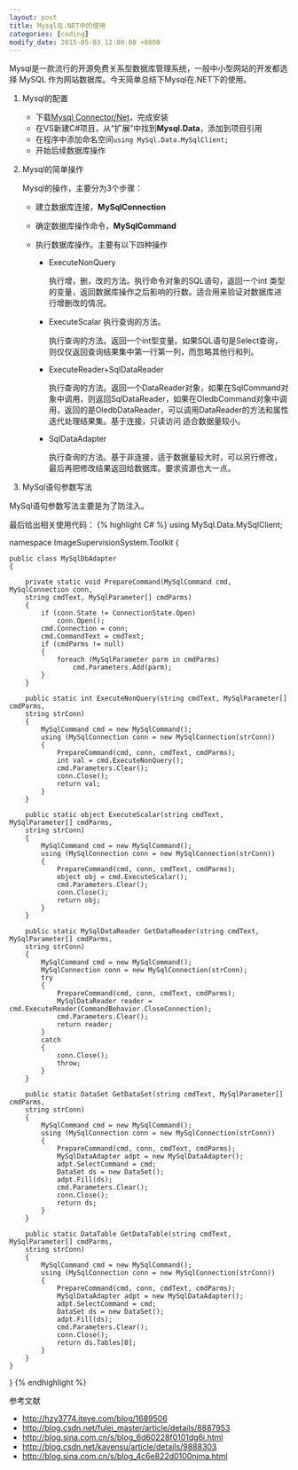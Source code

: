 ```yaml
---
layout: post
title: Mysql在.NET中的使用
categories: [coding]
modify_date: 2015-05-03 12:00:00 +0800
---
```


Mysql是一款流行的开源免费关系型数据库管理系统，一般中小型网站的开发都选择 MySQL 作为网站数据库。今天简单总结下Mysql在.NET下的使用。

1. Mysql的配置
  
	* 下载[Mysql Connector/Net](http://dev.mysql.com/downloads/connector/net/)，完成安装
	* 在VS新建C#项目，从“扩展”中找到**Mysql.Data**，添加到项目引用
	* 在程序中添加命名空间`using MySql.Data.MySqlClient;`
	* 开始后续数据库操作


2. Mysql的简单操作

	Mysql的操作，主要分为3个步骤：

	* 建立数据库连接，**MySqlConnection**
	* 确定数据库操作命令，**MySqlCommand**
	* 执行数据库操作。主要有以下四种操作
	
	  * ExecuteNonQuery
	   
	  	执行增，删，改的方法。执行命令对象的SQL语句，返回一个int 类型的变量，返回数据库操作之后影响的行数。适合用来验证对数据库进行增删改的情况。
	  * ExecuteScalar 执行查询的方法。
	  
	  	执行查询的方法。返回一个int型变量。如果SQL语句是Select查询，则仅仅返回查询结果集中第一行第一列，而忽略其他行和列。
	  * ExecuteReader+SqlDataReader
	  
	  	执行查询的方法。返回一个DataReader对象，如果在SqlCommand对象中调用，则返回SqlDataReader，如果在OledbCommand对象中调用，返回的是OledbDataReader，可以调用DataReader的方法和属性迭代处理结果集。基于连接，只读访问 适合数据量较小。
	  * SqlDataAdapter
	  
	  	执行查询的方法。基于非连接，适于数据量较大时，可以另行修改，最后再把修改结果返回给数据库。要求资源也大一点。


3. MySql语句参数写法

MySql语句参数写法主要是为了防注入。


最后给出相关使用代码：
{% highlight C# %}
using MySql.Data.MySqlClient;

namespace ImageSupervisionSystem.Toolkit
{
    
    public class MySqlDbAdapter
    {
        
        private static void PrepareCommand(MySqlCommand cmd, MySqlConnection conn,
        string cmdText, MySqlParameter[] cmdParms)
        {
            if (conn.State != ConnectionState.Open)
                conn.Open();
            cmd.Connection = conn;
            cmd.CommandText = cmdText;
            if (cmdParms != null)
            {
                foreach (MySqlParameter parm in cmdParms)
                    cmd.Parameters.Add(parm);
            }
        }
        
        public static int ExecuteNonQuery(string cmdText, MySqlParameter[] cmdParms,
        string strConn)
        {
            MySqlCommand cmd = new MySqlCommand();
            using (MySqlConnection conn = new MySqlConnection(strConn))
            {
                PrepareCommand(cmd, conn, cmdText, cmdParms);
                int val = cmd.ExecuteNonQuery();
                cmd.Parameters.Clear();
                conn.Close();
                return val;
            }
        }

        public static object ExecuteScalar(string cmdText, MySqlParameter[] cmdParms,
        string strConn)
        {
            MySqlCommand cmd = new MySqlCommand();
            using (MySqlConnection conn = new MySqlConnection(strConn))
            {
                PrepareCommand(cmd, conn, cmdText, cmdParms);
                object obj = cmd.ExecuteScalar();
                cmd.Parameters.Clear();
                conn.Close();
                return obj;
            }
        }

        public static MySqlDataReader GetDataReader(string cmdText, MySqlParameter[] cmdParms,
        string strConn)
        {
            MySqlCommand cmd = new MySqlCommand();
            MySqlConnection conn = new MySqlConnection(strConn);
            try
            {
                PrepareCommand(cmd, conn, cmdText, cmdParms);
                MySqlDataReader reader = cmd.ExecuteReader(CommandBehavior.CloseConnection);
                cmd.Parameters.Clear();
                return reader;
            }
            catch
            {
                conn.Close();
                throw;
            }
        }

        public static DataSet GetDataSet(string cmdText, MySqlParameter[] cmdParms,
        string strConn)
        {
            MySqlCommand cmd = new MySqlCommand();
            using (MySqlConnection conn = new MySqlConnection(strConn))
            {
                PrepareCommand(cmd, conn, cmdText, cmdParms);
                MySqlDataAdapter adpt = new MySqlDataAdapter();
                adpt.SelectCommand = cmd;
                DataSet ds = new DataSet();
                adpt.Fill(ds);
                cmd.Parameters.Clear();
                conn.Close();
                return ds;
            }
        }

        public static DataTable GetDataTable(string cmdText, MySqlParameter[] cmdParms,
        string strConn)
        {
            MySqlCommand cmd = new MySqlCommand();
            using (MySqlConnection conn = new MySqlConnection(strConn))
            {
                PrepareCommand(cmd, conn, cmdText, cmdParms);
                MySqlDataAdapter adpt = new MySqlDataAdapter();
                adpt.SelectCommand = cmd;
                DataSet ds = new DataSet();
                adpt.Fill(ds);
                cmd.Parameters.Clear();
                conn.Close();
                return ds.Tables[0];
            }
        }       
    }
}
{% endhighlight %}

参考文献

* http://hzy3774.iteye.com/blog/1689506
* http://blog.csdn.net/fulei_master/article/details/8887953
* http://blog.sina.com.cn/s/blog_6d60228f0101dg6i.html
* http://blog.csdn.net/kavensu/article/details/9888303
* http://blog.sina.com.cn/s/blog_4c6e822d0100njma.html